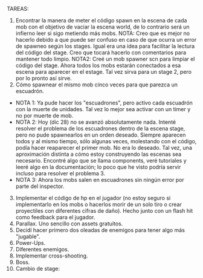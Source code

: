 TAREAS:

1. Encontrar la manera de meter el código spawn en la escena de cada mob con el objetivo de vaciar la escena world, de lo contrario será un infierno leer si sigo metiendo más mobs. NOTA: Creo que es mejor no hacerlo debido a que puede ser confuso en caso de que ocurra un error de spawneo según los stages. Igual era una idea para facilitar la lectura del código del stage. Creo que tocará hacerlo con comentarios para mantener todo limpio. NOTA2: Creé un mob spawner scn para limpiar el código del stage. Ahora todos los mobs estarán conectados a esa escena para aparecer en el estage. Tal vez sirva para un stage 2, pero por lo pronto así sirve.
2. Cómo spawnear el mismo mob cinco veces para que parezca un escuadrón.
   
- NOTA 1: Ya pude hacer los "escuadrones", pero activo cada escuadrón con la muerte de unidades. Tal vez lo mejor sea activar con un timer y no por muerte de mob.
- NOTA 2: Hoy (dic 28) no se avanzó absolutamente nada. Intenté resolver el problema de los escuadrones dentro de la escena stage, pero no pude spawnearlos en un orden deseado. Siempre aparecen todos y al mismo tiempo, sólo algunas veces, molestando con el código, podía hacer reaparecer el primer mob. No era lo deseado. Tal vez, una aproximación distinta a cómo estoy construyendo las escenas sea necesario. Encontré algo que se llama components, veré tutoriales y leeré algo en la documentación; lo poco que he visto podría servir incluso para resolver el problema 3.
- NOTA 3: Ahora los mobs salen en escuadrones sin ningún error por parte del inspector.
  
3. Implementar el código de hp en el jugador (no estoy seguro si implementarlo en los mobs o hacerlos morir de un solo tiro o crear proyectiles con diferentes cifras de daño). Hecho junto con un flash hit como feedback para el jugador.
4. Parallax. Uno sencillo con assets gratuitos.
5. Decidí hacer primero dos oleadas de enemigos para tener algo más "jugable".
6. Power-Ups. 
7. Diferentes enemigos.
8. Implementar cross-shooting.
9. Boss.
10. Cambio de stage: 
